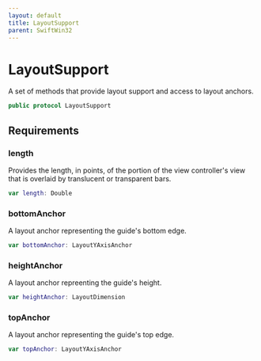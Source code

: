 ```yaml
---
layout: default
title: LayoutSupport
parent: SwiftWin32
---
```

# LayoutSupport

A set of methods that provide layout support and access to layout anchors.

``` swift
public protocol LayoutSupport 
```

## Requirements

### length

Provides the length, in points, of the portion of the view controller's
view that is overlaid by translucent or transparent bars.

``` swift
var length: Double 
```

### bottomAnchor

A layout anchor representing the guide's bottom edge.

``` swift
var bottomAnchor: LayoutYAxisAnchor 
```

### heightAnchor

A layout anchor repreenting the guide's height.

``` swift
var heightAnchor: LayoutDimension 
```

### topAnchor

A layout anchor representing the guide's top edge.

``` swift
var topAnchor: LayoutYAxisAnchor 
```

